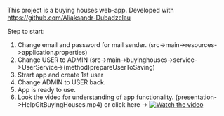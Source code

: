 This project is a buying houses web-app. Developed with https://github.com/Aliaksandr-Dubadzelau

Step to start:
  1) Change email and password for mail sender. 
  (src->main->resources->application.properties)
  2) Change USER to ADMIN
  (src->main->buyinghouses->service->UserService->(method)prepareUserToSaving)
  3) Strart app and create 1st user
  4) Change ADMIN to USER back.
  5) App is ready to use.
  6) Look the video for understanding of app functionality.
  (presentation->HelpGitBuyingHouses.mp4) or click here -> [![Watch the video](https://acsmil.ejoinme.org/Portals/4882/Files/2013%20Gala%20Madison/Play.jpg)](https://youtu.be/rsmD5aFj8lQ)
